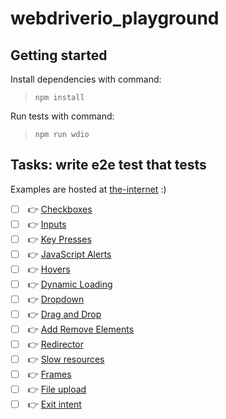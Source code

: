 # webdriverio_playground

## Getting started 

Install dependencies with command:  
> `npm install` 

Run tests with command:  
> `npm run wdio`

## Tasks: write e2e test that tests <FEATURE>

Examples are hosted at [the-internet](https://the-internet.herokuapp.com/) :)
- [ ] <FEATURE> :point_right: [Checkboxes](https://the-internet.herokuapp.com/checkboxes)
- [ ] <FEATURE> :point_right: [Inputs](https://the-internet.herokuapp.com/inputs)
- [ ] <FEATURE> :point_right: [Key Presses](https://the-internet.herokuapp.com/key_presses?)
- [ ] <FEATURE> :point_right: [JavaScript Alerts](https://the-internet.herokuapp.com/javascript_alerts)
- [ ] <FEATURE> :point_right: [Hovers](https://the-internet.herokuapp.com/hovers)
- [ ] <FEATURE> :point_right: [Dynamic Loading](https://the-internet.herokuapp.com/dynamic_loading)
- [ ] <FEATURE> :point_right: [Dropdown](https://the-internet.herokuapp.com/dropdown)
- [ ] <FEATURE> :point_right: [Drag and Drop](https://the-internet.herokuapp.com/drag_and_drop)
- [ ] <FEATURE> :point_right: [Add Remove Elements](https://the-internet.herokuapp.com/add_remove_elements/)
- [ ] <FEATURE> :point_right: [Redirector](https://the-internet.herokuapp.com/redirector)
- [ ] <FEATURE> :point_right: [Slow resources](https://the-internet.herokuapp.com/slow)
- [ ] <FEATURE> :point_right: [Frames](https://the-internet.herokuapp.com/frames)
- [ ] <FEATURE> :point_right: [File upload](https://the-internet.herokuapp.com/upload)
- [ ] <FEATURE> :point_right: [Exit intent](https://the-internet.herokuapp.com/exit_intent)
